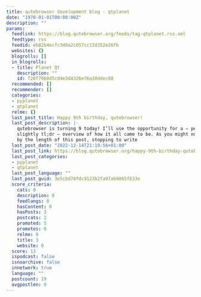 ```yaml
---
title: qutebrowser development blog - qtplanet
date: "1970-01-01T00:00:00Z"
description: ""
params:
  feedlink: https://blog.qutebrowser.org/feeds/tag-qtplanet.rss.xml
  feedtype: rss
  feedid: eb82b4ecfc3d0a2c057cc13d352e26fb
  websites: {}
  blogrolls: []
  in_blogrolls:
  - title: Planet Qt
    description: ""
    id: f20f79b8d5cd4e3d4326e76a30ddec88
  recommended: []
  recommender: []
  categories:
  - pyplanet
  - qtplanet
  relme: {}
  last_post_title: Happy 9th birthday, qutebrowser!
  last_post_description: |-
    qutebrowser is turning 9 today! I’ll use the opportunity for a – perhaps
    slightly tl;dr – overview of how it all came to be. As you might notice
    by the length of this post, stopping to write
  last_post_date: "2022-12-14T21:19:56+01:00"
  last_post_link: https://blog.qutebrowser.org/happy-9th-birthday-qutebrowser.html
  last_post_categories:
  - pyplanet
  - qtplanet
  last_post_language: ""
  last_post_guid: 3e5cbd78fdc9123b2fa97ab9865f633e
  score_criteria:
    cats: 0
    description: 0
    feedlangs: 0
    hasContent: 0
    hasPosts: 3
    postcats: 2
    promoted: 5
    promotes: 0
    relme: 0
    title: 3
    website: 0
  score: 13
  ispodcast: false
  isnoarchive: false
  innetwork: true
  language: ""
  postcount: 19
  avgpostlen: 0
---
```

